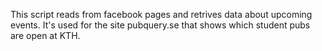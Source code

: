 This script reads from facebook pages and retrives data about upcoming events. It's used for the site pubquery.se that shows which student pubs are open at KTH.
